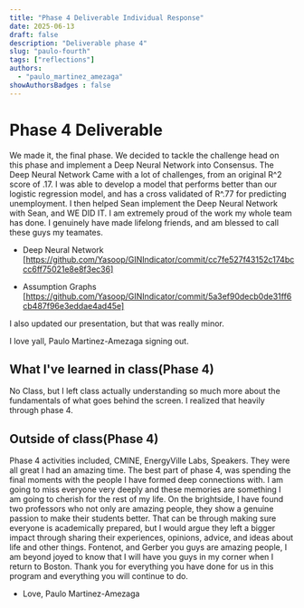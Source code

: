 ```yaml
---
title: "Phase 4 Deliverable Individual Response"
date: 2025-06-13
draft: false
description: "Deliverable phase 4"
slug: "paulo-fourth"
tags: ["reflections"]
authors:
  - "paulo_martinez_amezaga"
showAuthorsBadges : false
---
```


# Phase 4 Deliverable
We made it, the final phase. We decided to tackle the challenge head on this phase and implement a Deep Neural Network into Consensus. The Deep Neural Network Came with a lot of challenges, from an original R^2 score of .17. I was able to develop a model that performs better than our logistic regression model, and has a cross validated of R^.77 for predicting unemployment. I then helped Sean implement the Deep Neural Network with Sean, and WE DID IT. 
I am extremely proud of the work my whole team has done. I genuinely have made lifelong friends, and am blessed to call these guys my teamates.

- Deep Neural Network 
[https://github.com/Yasoop/GINIndicator/commit/cc7fe527f43152c174bccc6ff75021e8e8f3ec36]

- Assumption Graphs
[https://github.com/Yasoop/GINIndicator/commit/5a3ef90decb0de31ff6cb487f96e3eddae4ad45e] 


I also updated our presentation, but that was really minor.


I love yall, Paulo Martinez-Amezaga signing out.
## What I've learned in class(Phase 4)
No Class, but I left class actually understanding so much more about the fundamentals of what goes behind the screen. I realized that heavily through phase 4.


## Outside of class(Phase 4)
Phase 4 activities included, CMINE, EnergyVille Labs, Speakers. They were all great I had an amazing time. The best part of phase 4, was spending the final moments with the people I have formed deep connections with. I am going to miss everyone very deeply and these memories are something I am going to cherish for the rest of my life. On the brightside, I have found two professors who not only are amazing people, they show a genuine passion to make their students better. That can be through making sure everyone is academically prepared, but I would argue they left a bigger impact through sharing their experiences, opinions, advice, and ideas about life and other things. Fontenot, and Gerber you guys are amazing people, I am beyond joyed to know that I will have you guys in my corner when I return to Boston. Thank you for everything you have done for us in this program and everything you will continue to do.
- Love, Paulo Martinez-Amezaga

